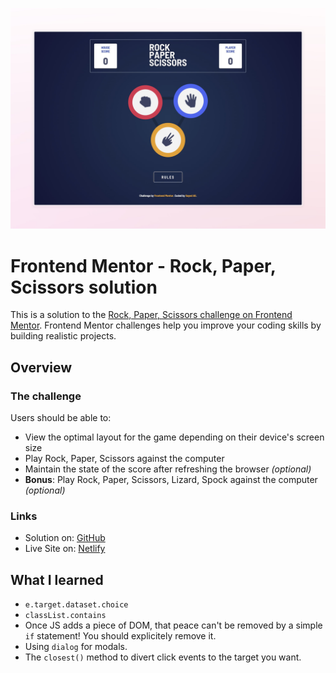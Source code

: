 ![](./screenshot.jpeg)

# Frontend Mentor - Rock, Paper, Scissors solution

This is a solution to the [Rock, Paper, Scissors challenge on Frontend Mentor](https://www.frontendmentor.io/challenges/rock-paper-scissors-game-pTgwgvgH). Frontend Mentor challenges help you improve your coding skills by building realistic projects.

## Overview

### The challenge

Users should be able to:

- View the optimal layout for the game depending on their device's screen size
- Play Rock, Paper, Scissors against the computer
- Maintain the state of the score after refreshing the browser _(optional)_
- **Bonus**: Play Rock, Paper, Scissors, Lizard, Spock against the computer _(optional)_

### Links

- Solution on: [GitHub](https://github.com/sydalwedaie/fm-rock-paper-scissors)
- Live Site on: [Netlify](https://fm-rock-paper-scissors-wgvgh.netlify.app)

## What I learned

- `e.target.dataset.choice`
- `classList.contains`
- Once JS adds a piece of DOM, that peace can't be removed by a simple `if` statement! You should explicitely remove it.
- Using `dialog` for modals.
- The `closest()` method to divert click events to the target you want.
